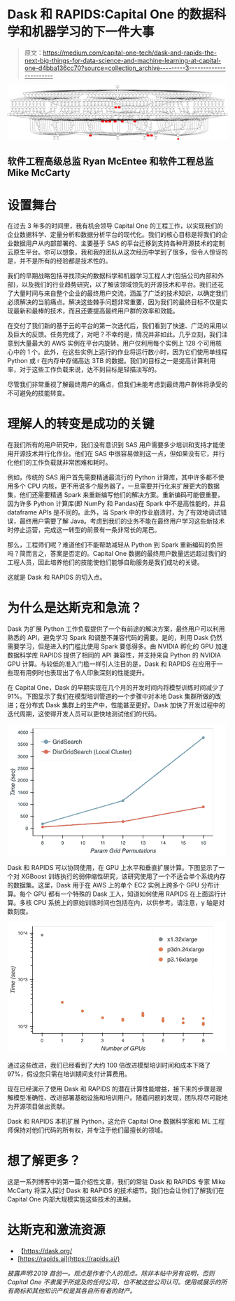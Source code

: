# Dask 和 RAPIDS:Capital One 的数据科学和机器学习的下一件大事

> 原文：<https://medium.com/capital-one-tech/dask-and-rapids-the-next-big-things-for-data-science-and-machine-learning-at-capital-one-d4bba136cc70?source=collection_archive---------3----------------------->

![](img/7e8529afb759bb938ac081923172d8c1.png)

## 软件工程高级总监 Ryan McEntee 和软件工程总监 Mike McCarty

# **设置舞台**

在过去 3 年多的时间里，我有机会领导 Capital One 的工程工作，以实现我们的企业数据科学、定量分析和数据分析平台的现代化。我们的核心目标是将我们的企业数据用户从内部部署的、主要基于 SAS 的平台迁移到支持各种开源技术的定制云原生平台。你可以想象，我和我的团队从这次经历中学到了很多，但令人惊讶的是，并不是所有的经验都是技术性的。

我们的早期战略包括寻找顶尖的数据科学和机器学习工程人才(包括公司内部和外部)，以及我们的行业趋势研究，以了解该领域领先的开源技术和平台。我们还花了大量时间与来自整个企业的最终用户交流，涵盖了广泛的技术知识，以确定我们必须解决的当前痛点。解决这些棘手问题非常重要，因为我们的最终目标不仅是实现最新和最棒的技术，而且还要提高最终用户群的效率和效能。

在交付了我们新的基于云的平台的第一次迭代后，我们看到了快速、广泛的采用以及巨大的反馈。任务完成了，对吧？不幸的是，情况并非如此。几乎立刻，我们注意到大量最大的 AWS 实例在平台内旋转，用户仅利用每个实例上 128 个可用核心中的 1 个。此外，在这些实例上运行的作业将运行数小时，因为它们使用单线程 Python 或 r 在内存中存储高达 3TB 的数据。我们的目标之一是提高计算利用率，对于这些工作负载来说，达不到目标是轻描淡写的。

尽管我们非常重视了解最终用户的痛点，但我们未能考虑到最终用户群体将承受的不可避免的技能转变。

# **理解人的转变是成功的关键**

在我们所有的用户研究中，我们没有意识到 SAS 用户需要多少培训和支持才能使用开源技术并行化作业。他们在 SAS 中很容易做到这一点，但如果没有它，并行化他们的工作负载就非常困难和耗时。

例如，传统的 SAS 用户首先需要精通最流行的 Python 计算库，其中许多都不使用多个 CPU 内核，更不用说多个服务器了。一旦需要并行化来扩展更大的数据集，他们还需要精通 Spark 来重新编写他们的解决方案。重新编码可能很重要，因为许多 Python 计算库(即 NumPy 和 Pandas)在 Spark 中不是高性能的，并且 dataframe APIs 是不同的。此外，当 Spark 中的作业崩溃时，为了有效地调试错误，最终用户需要了解 Java。考虑到我们的业务不能在最终用户学习这些新技术时停止运营，完成这一转型的前景有一条非常长的尾巴。

那么，工程师们呢？难道他们不能帮助减轻从 Python 到 Spark 重新编码的负担吗？简而言之，答案是否定的。Capital One 数据的最终用户数量远远超过我们的工程人员，因此培养他们的技能使他们能够自助服务是我们成功的关键。

这就是 Dask 和 RAPIDS 的切入点。

# **为什么是达斯克和急流？**

Dask 为扩展 Python 工作负载提供了一个有前途的解决方案，最终用户可以利用熟悉的 API，避免学习 Spark 和调整不兼容代码的需要。是的，利用 Dask 仍然需要学习，但是进入的门槛比使用 Spark 要低得多。由 NVIDIA 孵化的 GPU 加速数据科学库 RAPIDS 提供了相同的 API 兼容性，并支持来自 Python 的 NVIDIA GPU 计算。与较低的准入门槛一样引人注目的是，Dask 和 RAPIDS 在应用于一些现有用例时也表现出了令人印象深刻的性能提升。

在 Capital One，Dask 的早期实现在几个月的开发时间内将模型训练时间减少了 91%。下图显示了我们在模型培训管道的一个步骤中对本地 Dask 集群所做的改进；在分布式 Dask 集群上的生产中，性能甚至更好。Dask 加快了开发过程中的迭代周期，这使得开发人员可以更快地测试他们的代码。

![](img/92ef995f358079cebd050b6488cb5872.png)

Dask 和 RAPIDS 可以协同使用，在 GPU 上水平和垂直扩展计算。下图显示了一个对 XGBoost 训练执行的弱伸缩性研究，该研究使用了一个不适合单个系统内存的数据集。这里，Dask 用于在 AWS 上的单个 EC2 实例上跨多个 GPU 分布计算。每个 GPU 都有一个特殊的 Dask 工人，知道如何使用 RAPIDS 在上面运行计算。多核 CPU 系统上的原始训练时间也包括在内，以供参考。请注意，y 轴是对数刻度。

![](img/d546cf9de0120e23441d12c3dcea748d.png)

通过这些改进，我们已经看到了大约 100 倍改进模型培训时间和成本下降了 97%，假设您只需在培训期间支付计算费用。

现在已经演示了使用 Dask 和 RAPIDS 的潜在计算性能增益，接下来的步骤是理解模型准确性、改进部署基础设施和培训用户。随着问题的发现，团队将尽可能地为开源项目做出贡献。

Dask 和 RAPIDS 本机扩展 Python，这允许 Capital One 数据科学家和 ML 工程师保持对他们代码的所有权，并专注于他们最擅长的领域。

# **想了解更多？**

这是一系列博客中的第一篇介绍性文章，我们的常驻 Dask 和 RAPIDS 专家 Mike McCarty 将深入探讨 Dask 和 RAPIDS 的技术细节。我们也会让你们了解我们在 Capital One 内部大规模实施这些技术的进展。

# **达斯克和激流资源**

*   【https://dask.org/ 
*   [https://rapids.ai](https://rapids.ai/)

*披露声明:2019 首创一。观点是作者个人的观点。除非本帖中另有说明，否则 Capital One 不隶属于所提及的任何公司，也不被这些公司认可。使用或展示的所有商标和其他知识产权是其各自所有者的财产。*